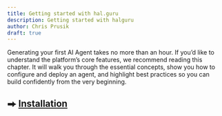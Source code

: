 ```yaml
---
title: Getting started with hal.guru
description: Getting started with halguru
author: Chris Prusik
draft: true
---
```


Generating your first AI Agent takes no more than an hour. 
If you’d like to understand the platform’s core features, we recommend reading this chapter. 
It will walk you through the essential concepts, show you how to configure and deploy an agent, 
and highlight best practices so you can build confidently from the very beginning.

## ⮕ [Installation](../installation/index.md)

<!-- TODO: Build an agent step by step -->
